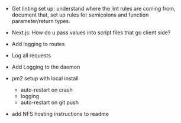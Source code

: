 - Get linting set up: understand where the lint rules are coming from, document that, set up rules for semicolons and function parameter/return types.

- Next.js:  How do u pass values into script files that go client side?

- Add logging to routes
- Log all requests

- Add Logging to the daemon

- pm2 setup with local install
   - auto-restart on crash
   - logging
   - auto-restart on git push

- add NFS hosting instructions to readme
